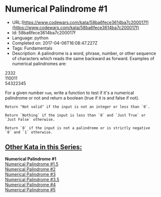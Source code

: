 # Numerical Palindrome #1

 - URL:[https://www.codewars.com/kata/58ba6fece3614ba7c200017f](https://www.codewars.com/kata/58ba6fece3614ba7c200017f)
 - Id: 58ba6fece3614ba7c200017f
 - Language: python
 - Completed on: 2017-04-06T16:08:47.227Z
 - Tags: Fundamentals
 - Description:
A palindrome is a word, phrase, number, or other sequence of characters which reads the same backward as forward. Examples of numerical palindromes are:

2332  
110011  
54322345  

For a given number `num`, write a function to test if it's a numerical palindrome or not and return a boolean (true if it is and false if not).

```if-not:haskell,cobol
Return "Not valid" if the input is not an integer or less than `0`.
```
```if:haskell
Return `Nothing` if the input is less than `0` and `Just True` or `Just False` otherwise.
```
```if:cobol
Return `0` if the input is not a palindrome or is strictly negative `0` and `1` otherwise.
```
<h2><u>Other Kata in this Series:</u></h2> 
<b>Numerical Palindrome #1</b>
<br><a href="https://www.codewars.com/kata/numerical-palindrome-number-1-dot-5">Numerical Palindrome #1.5</a>
<br><a href="https://www.codewars.com/kata/58de819eb76cf778fe00005c">Numerical Palindrome #2</a>
<br><a href="https://www.codewars.com/kata/58df62fe95923f7a7f0000cc">Numerical Palindrome #3</a>
<br><a href="https://www.codewars.com/kata/58e2708f9bd67fee17000080">Numerical Palindrome #3.5</a>
<br><a href="https://www.codewars.com/kata/58df8b4d010a9456140000c7">Numerical Palindrome #4</a>
<br><a href="https://www.codewars.com/kata/58e26b5d92d04c7a4f00020a">Numerical Palindrome #5</a>


